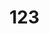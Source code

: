 <!--
 * @Author: h2qisme 874175299@qq.com
 * @Date: 2023-08-04 15:05:11
 * @LastEditors: h2qisme 874175299@qq.com
 * @LastEditTime: 2023-08-04 15:11:41
 * @FilePath: \vue_test\README.md
 * @Description: 这是默认设置,请设置`customMade`, 打开koroFileHeader查看配置 进行设置: https://github.com/OBKoro1/koro1FileHeader/wiki/%E9%85%8D%E7%BD%AE
-->
# 123
